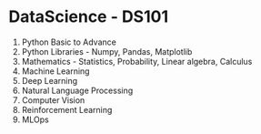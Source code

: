 # DataScience - DS101

1. Python Basic to Advance
2. Python Libraries - Numpy, Pandas, Matplotlib
3. Mathematics - Statistics, Probability, Linear algebra, Calculus
4. Machine Learning
5. Deep Learning
6. Natural Language Processing
7. Computer Vision
8. Reinforcement Learning
9. MLOps




